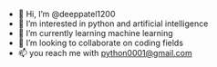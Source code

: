 - 👋 Hi, I’m @deeppatel1200
- 👀 I’m interested in python and artificial intelligence
- 🌱 I’m currently learning machine learning
- 💞️ I’m looking to collaborate on coding fields
- 📫 you reach me with python0001@gmail.com

<!---
deeppatel1200/python001 is a ✨ special ✨ repository because its `python0001.md` (this file) appears on your GitHub profile.
You can click the Preview link to take a look at your changes.
--->
